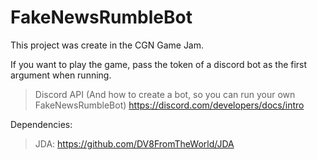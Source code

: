 # FakeNewsRumbleBot

This project was create in the CGN Game Jam.

If you want to play the game, pass the token of a discord bot as the first argument when running.

> Discord API (And how to create a bot, so you can run your own FakeNewsRumbleBot)
https://discord.com/developers/docs/intro

Dependencies:
> JDA: https://github.com/DV8FromTheWorld/JDA

